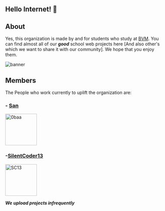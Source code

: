 ## Hello Internet! 👋<br>

## About
Yes, this organization is made by and for students who study at [BVM](http://www.bvmglobal.org/index.aspx). You can find almost all of our ***good*** school web projects here [And also other's which we want to share it with our community]. We hope that you enjoy them.

![banner](https://cdn.jsdelivr.net/gh/globezens/.github@main/profile/banner.png)

## Members

The People who work currently to uplift the organization are:

### - [San](https://github.com/0baa)<br/>
<img src="https://avatars.githubusercontent.com/u/71178439?v=4" alt="0baa" width="100px" height="100px"> 

### -[SilentCoder13](https://github.com/SilentCoder13)
<img src="https://avatars.githubusercontent.com/u/83856111?v=4" alt="SC13" width="100px" height="100px"> 

***We upload projects infrequently***
